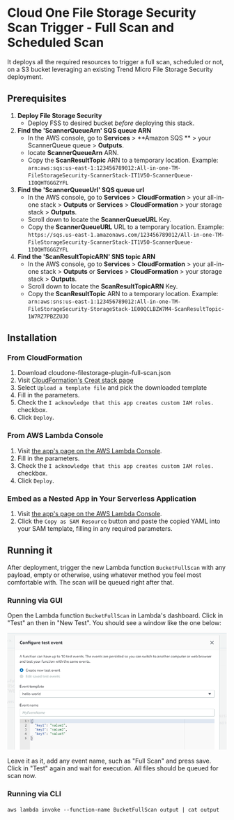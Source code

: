# Cloud One File Storage Security Scan Trigger - Full Scan and Scheduled Scan

It deploys all the required resources to trigger a full scan, scheduled or not, on a S3 bucket leveraging an existing Trend Micro File Storage Security deployment.

## Prerequisites

1. **Deploy File Storage Security**
    - Deploy FSS to desired bucket *before* deploying this stack.
2. **Find the 'ScannerQueueArn' SQS queue ARN**
    - In the AWS console, go to **Services** > **Amazon SQS ** > your ScannerQueue queue > **Outputs**.
    - locate **ScannerQueueArn** ARN.
    - Copy the **ScanResultTopic** ARN to a temporary location. Example: `arn:aws:sqs:us-east-1:123456789012:All-in-one-TM-FileStorageSecurity-ScannerStack-IT1V5O-ScannerQueue-1IOQHTGGGZYFL`
3. **Find the 'ScannerQueueUrl' SQS queue url**
    - In the AWS console, go to **Services** > **CloudFormation** > your all-in-one stack > **Outputs**  or **Services** > **CloudFormation** > your storage stack > **Outputs**.
    - Scroll down to locate the  **ScannerQueueURL** Key.
    - Copy the **ScannerQueueURL** URL to a temporary location. Example: `https://sqs.us-east-1.amazonaws.com/123456789012/All-in-one-TM-FileStorageSecurity-ScannerStack-IT1V5O-ScannerQueue-1IOQHTGGGZYFL`
4. **Find the 'ScanResultTopicARN' SNS topic ARN**
    - In the AWS console, go to **Services** > **CloudFormation** > your all-in-one stack > **Outputs**  or **Services** > **CloudFormation** > your storage stack > **Outputs**.
    - Scroll down to locate the  **ScanResultTopicARN** Key.
    - Copy the **ScanResultTopic** ARN to a temporary location. Example: `arn:aws:sns:us-east-1:123456789012:All-in-one-TM-FileStorageSecurity-StorageStack-1E00QCLBZW7M4-ScanResultTopic-1W7RZ7PBZZUJO`

## Installation

### From CloudFormation

1. Download cloudone-filestorage-plugin-full-scan.json
2. Visit [CloudFormation's Creat stack page](https://console.aws.amazon.com/cloudformation/home?region=us-east-1#/stacks/create/template)
3. Select `Upload a template file` and pick the downloaded template
4. Fill in the parameters.
5. Check the `I acknowledge that this app creates custom IAM roles.` checkbox.
6. Click `Deploy`.

### From AWS Lambda Console

1. Visit [the app's page on the AWS Lambda Console](https://console.aws.amazon.com/lambda/home?#/create/app?applicationId=arn:aws:serverlessrepo:us-east-1:415485722356:applications/cloudone-filestorage-plugin-trigger-full-scheduled-scan).
2. Fill in the parameters.
3. Check the `I acknowledge that this app creates custom IAM roles.` checkbox.
4. Click `Deploy`.

### Embed as a Nested App in Your Serverless Application

1. Visit [the app's page on the AWS Lambda Console](https://console.aws.amazon.com/lambda/home?#/create/app?applicationId=arn:aws:serverlessrepo:us-east-1:218213273676:applications/cloudone-filestorage-plugin-trigger-full-scheduled-scan).
2. Click the `Copy as SAM Resource` button and paste the copied YAML into your SAM template, filling in any required parameters.

## Running it

After deployment, trigger the new Lambda function `BucketFullScan` with any payload, empty or otherwise, using whatever method you feel most comfortable with. The scan will be queued right after that.

### Running via GUI

Open the Lambda function `BucketFullScan` in Lambda's dashboard. Click in "Test"  an then in "New Test". You should see a window like the one below:

![Configure Test Event](images/configure-test-event.png)

Leave it as it, add any event name, such as "Full Scan" and press save. Click in "Test" again and wait for execution. All files should be queued for scan now.

### Running via CLI

`aws lambda invoke --function-name BucketFullScan output | cat output`
